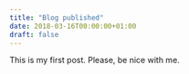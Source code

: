 ```yaml
---
title: "Blog published"
date: 2018-03-16T00:00:00+01:00
draft: false
---
```


This is my first post. Please, be nice with me.